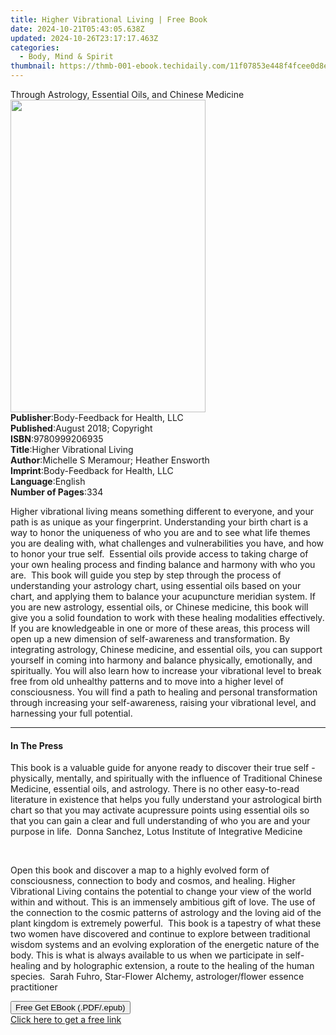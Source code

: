 ```yaml
---
title: Higher Vibrational Living | Free Book
date: 2024-10-21T05:43:05.638Z
updated: 2024-10-26T23:17:17.463Z
categories:
  - Body, Mind & Spirit
thumbnail: https://thmb-001-ebook.techidaily.com/11f07853e448f4fcee0d8e9fca05abfe44626e3a8b19c4507b011fda08899a43.jpg
---
```

<main id="book-container">
  <div class="flex flex-col">
    <div class="book-brief flex-1 py-6 px-4 sm:p-6 md:py-10 md:px-8">
      <!-- brief-->
      <div class="book-brief-main">
        Through Astrology, Essential Oils, and Chinese Medicine
      </div>
    </div>
    <div
      class="book-meta-info flex-1 grid gap-4 col-start-1 col-end-3 row-start-1 sm:mb-6 sm:grid-cols-4 lg:gap-6 lg:col-start-2 lg:row-end-6 lg:row-span-6 lg:mb-0"
    >
      <div
        class="book-meta-info-left place-content-center mt-4 p-4 text-sm leading-6 col-start-2 col-span-2 dark:text-slate-400"
      >
        <img
          class="w-full h-500 object-cover rounded-lg sm:h-255 sm:col-span-2 lg:col-span-full"
          src="https://img-001-ebook.techidaily.com/a2b8c342a3375c47aa3f9dffeb1e8dd8b4012dbff69893fdb2b7ff3a1843375b.jpg"
          alt=""
          width="312"
          height="500"
        />
      </div>
      <div
        class="book-meta-info-right mt-2 col-start-1 row-start-2 col-span-3 self-center"
      >
        <!-- meta data  -->
        <div class="flex flex-col px-4 md:px-8">
          <div class="flex-1">
            <strong>Publisher</strong>:<span class="px-2"
              >Body-Feedback for Health, LLC</span
            >
          </div>
          <div class="flex-1">
            <strong>Published</strong>:<span class="px-2"
              >August 2018; Copyright</span
            >
          </div>
          <div class="flex-1">
            <strong>ISBN</strong>:<span class="px-2">9780999206935</span>
          </div>
          <div class="flex-1">
            <strong>Title</strong>:<span class="px-2"
              >Higher Vibrational Living</span
            >
          </div>
          <div class="flex-1">
            <strong>Author</strong>:<span class="px-2"
              >Michelle S Meramour; Heather Ensworth</span
            >
          </div>
          <div class="flex-1">
            <strong>Imprint</strong>:<span class="px-2"
              >Body-Feedback for Health, LLC</span
            >
          </div>
          <div class="flex-1">
            <strong>Language</strong>:<span class="px-2">English</span>
          </div>
          <div class="flex-1">
            <strong>Number of Pages</strong>:<span class="px-2">334</span>
          </div>
        </div>
      </div>
    </div>
    <div class="book-description flex-1 py-6 px-4 sm:p-6 md:py-10 md:px-8">
      <div class="book-description-main">
        <div accordion-content="" id="description">
          <p>
            Higher vibrational living means something different to everyone, and
            your path is as unique as your fingerprint. Understanding your birth
            chart is a way to honor the uniqueness of who you are and to see
            what life themes you are dealing with, what challenges and
            vulnerabilities you have, and how to honor your true self.&nbsp;
            Essential oils provide access to taking charge of your own healing
            process and finding balance and harmony with who you are.&nbsp; This
            book will guide you step by step through the process of
            understanding your astrology chart, using essential oils based on
            your chart, and applying them to balance your acupuncture meridian
            system. If you are new astrology, essential oils, or Chinese
            medicine, this book will give you a solid foundation to work with
            these healing modalities effectively. If you are knowledgeable in
            one or more of these areas, this process will open up a new
            dimension of self-awareness and transformation. By integrating
            astrology, Chinese medicine, and essential oils, you can support
            yourself in coming into harmony and balance physically, emotionally,
            and spiritually. You will also learn how to increase your
            vibrational level to break free from old unhealthy patterns and to
            move into a higher level of consciousness. You will find a path to
            healing and personal transformation through increasing your
            self-awareness, raising your vibrational level, and harnessing your
            full potential.
          </p>
        </div>
        <div class="accordion-fader"></div>
      </div>
    </div>
    <div class="book-excerpts flex-1 py-6 px-4 sm:p-6 md:py-10 md:px-8">
      <!-- excerpts-->
      <div class="book-excerpts-main">
        <hr />
        <h4 class="placeholder placeholder-heading">
          <span>In The Press</span>
        </h4>
        <p></p>
        <p>
          This book is a valuable guide for anyone ready to discover their true
          self - physically, mentally, and spiritually with the influence of
          Traditional Chinese Medicine, essential oils, and astrology. There is
          no other easy-to-read literature in existence that helps you fully
          understand your astrological birth chart so that you may activate
          acupressure points using essential oils so that you can gain a clear
          and full understanding of who you are and your purpose in life.&nbsp;
          Donna Sanchez, Lotus Institute of Integrative Medicine
        </p>
        <p>&nbsp;</p>
        <p>
          Open this book and discover a map to a highly evolved form of
          consciousness, connection to body and cosmos, and healing.&nbsp;Higher
          Vibrational Living&nbsp;contains the potential to change your view of
          the world within and without. This is an immensely ambitious gift of
          love. The use of the connection to the cosmic patterns of astrology
          and the loving aid of the plant kingdom is extremely
          powerful.&nbsp;&nbsp;This book is a tapestry of what these two women
          have discovered and continue to explore between traditional wisdom
          systems and an evolving exploration of the energetic nature of the
          body. This is what is always available to us when we participate in
          self-healing and by holographic extension, a route to the healing of
          the human species. &nbsp;Sarah Fuhro,&nbsp;Star-Flower
          Alchemy,&nbsp;astrologer/flower essence practitioner&nbsp;&nbsp;
        </p>
        <p></p>
      </div>
    </div>
    <div
      class="book-about-author flex-1 py-6 px-4 sm:p-6 md:py-10 md:px-8"
    ></div>
    <div class="book-free-get flex-1 py-6 px-4 sm:p-6 md:py-10 md:px-8">
      <button
        id="btn-free-get"
        class="bg-blue-500 hover:bg-blue-700 text-white font-bold py-2 px-4 rounded"
      >
        Free Get EBook (.PDF/.epub)
      </button>
      <div id="countdown-display" class="px-2 text-lg mt-2"></div>
      <a
        id="free-link"
        class="hidden bg-blue-500 hover:bg-blue-700 text-white font-bold py-2 px-4 rounded"
        href="https://www.ebooks.com/en-us/book/209863478/higher-vibrational-living/michelle-s-meramour/"
        target="_blank"
        >Click here to get a free link</a
      >
    </div>
    <script>
      let countdownTime = 0;
      let countdownInterval = null;
      document
        .getElementById('btn-free-get')
        .addEventListener('click', startCountdown);
      function startCountdown() {
        countdownTime = new Date().getTime() + 60000 * 3;
        countdownInterval = setInterval(updateCountdown, 1000);
        document.getElementById('btn-free-get').disabled = true;
        document
          .getElementById('btn-free-get')
          .classList.add('bg-gray-500', 'cursor-not-allowed');
      }
      function updateCountdown() {
        let currentTime = new Date().getTime();
        let timeLeft = countdownTime - currentTime;
        let secondsLeft = Math.floor(timeLeft / 1000);
        document.getElementById('countdown-display').innerHTML =
          `Remaining time: ${secondsLeft} seconds.`;
        if (secondsLeft <= 0) {
          clearInterval(countdownInterval);
          document.getElementById('btn-free-get').classList.add('hidden');
          document.getElementById('free-link').classList.remove('hidden');
          document.getElementById('countdown-display').innerHTML = '';
        }
      }
    </script>
  </div>
</main>

<ins class="adsbygoogle"
      style="display:block"
      data-ad-client="ca-pub-7571918770474297"
      data-ad-slot="8358498916"
      data-ad-format="auto"
      data-full-width-responsive="true"></ins>
    